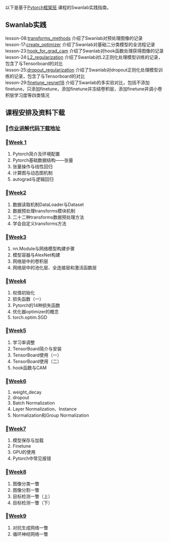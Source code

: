 以下是基于[Pytorch框架班](https://wx32e0ad0076a9091c.h5.xiaoe-tech.com/v1/course/video/v_5e9e5f6ddcef2_TCLvUDOF?type=2&pro_id=p_5df0ad9a09d37_qYqVmt85) 课程的Swanlab实践指南。

## Swanlab实践
lesson-08:[transforms_methods](hello_pytorch\lesson\lesson-08\transforms_methods_1.py) 介绍了Swanlab对预处理图像的记录  
lesson-17:[create_optimizer](hello_pytorch\lesson\lesson-17\create_optimizer.py) 介绍了Swanlab对基础二分类模型的全流程记录   
lesson-23:[hook_for_grad_cam](hello_pytorch\lesson\lesson-23\hook_for_grad_cam.py) 介绍了Swanlab对hook函数处理获得图像的记录  
lesson-24:[L2_regularization](hello_pytorch\lesson\lesson-24\L2_regularization.py) 介绍了Swanlab对L2正则化处理模型训练的记录，包含了与Tensorboard的对比  
lesson-25:[dropout_regularization](hello_pytorch\lesson\lesson-25\dropout_regularization.py) 介绍了Swanlab对dropout正则化处理模型训练的记录，包含了与Tensorboard的对比  
lesson-29:[finetune_resnet18](hello_pytorch\lesson\lesson-29\finetune_resnet18.py) 介绍了Swanlab的多实验对比，包括不添加finetune，只添加finetune，添加finetune并冻结卷积层，添加finetune并调小卷积层学习度等四类情况  




## 课程安排及资料下载

### 🍬[作业讲解代码下载地址](https://github.com/greebear/pytorch-learning)

### 🍬[Week 1](https://github.com/JansonYuan/Pytorch-Camp/blob/master/Week1.md)
1. Pytorch简介及环境配置
2. Pytorch基础数据结构——张量
3. 张量操作与线性回归
4. 计算图与动态图机制
5. autograd与逻辑回归

### 🍚[Week2](https://github.com/JansonYuan/Pytorch-Camp/blob/master/Week2.md)
1. 数据读取机制DataLoader与Dataset
2. 数据预处理transforms模块机制
3. 二十二种transforms数据预处理方法
4. 学会自定义transforms方法

### 🍜[Week3](https://github.com/JansonYuan/Pytorch-Camp/blob/master/Week3.md)
1. nn.Module与网络模型构建步骤
2. 模型容器与AlexNet构建
3. 网络层中的卷积层
4. 网络层中的池化层、全连接层和激活函数层

### 🍖[Week4](https://github.com/JansonYuan/Pytorch-Camp/blob/master/Week4.md)
1. 权值初始化
2. 损失函数（一）
3. Pytorch的14种损失函数
4. 优化器optimizer的概念
5. torch.optim.SGD

### 🍹[Week5](https://github.com/JansonYuan/Pytorch-Camp/blob/master/Week5.md)
1. 学习率调整
2. TensorBoard简介与安装
3. TensorBoard使用（一）
4. TensorBoard使用（二）
5. hook函数与CAM

### 🍦[Week6](https://github.com/JansonYuan/Pytorch-Camp/blob/master/Week6.md)
1. weight_decay
2. dropout
3. Batch Normalization
4. Layer Normalization、Instance
5. Normalization和Group Normalization

### 🍭[Week7](https://github.com/JansonYuan/Pytorch-Camp/blob/master/Week7.md)
1. 模型保存与加载
2. Finetune
3. GPU的使用
4. Pytorch中常见报错

### 🍷[Week8](https://github.com/JansonYuan/Pytorch-Camp/blob/master/Week8.md)
1. 图像分类一瞥
2. 图像分割一瞥
3. 目标检测一瞥（上）
4. 目标检测一瞥（下）

### 🍾[Week9](https://github.com/JansonYuan/Pytorch-Camp/blob/master/Week9.md)
1. 对抗生成网络一瞥
2. 循环神经网络一瞥
